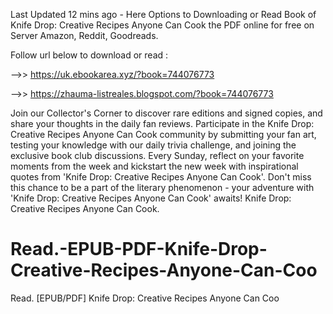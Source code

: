 Last Updated 12 mins ago - Here Options to Downloading or Read Book of Knife Drop: Creative Recipes Anyone Can Cook the PDF online for free on Server Amazon, Reddit, Goodreads.
 
Follow url below to download or read :
 
-->> https://uk.ebookarea.xyz/?book=744076773
 
-->> https://zhauma-listreales.blogspot.com/?book=744076773
 
Join our Collector's Corner to discover rare editions and signed copies, and share your thoughts in the daily fan reviews.
Participate in the Knife Drop: Creative Recipes Anyone Can Cook community by submitting your fan art, testing your knowledge with our daily trivia challenge, and joining the exclusive book club discussions.
Every Sunday, reflect on your favorite moments from the week and kickstart the new week with inspirational quotes from 'Knife Drop: Creative Recipes Anyone Can Cook'. Don't miss this chance to be a part of the literary phenomenon - your adventure with 'Knife Drop: Creative Recipes Anyone Can Cook' awaits! Knife Drop: Creative Recipes Anyone Can Cook.
# Read.-EPUB-PDF-Knife-Drop-Creative-Recipes-Anyone-Can-Coo
Read. [EPUB/PDF] Knife Drop: Creative Recipes Anyone Can Coo
